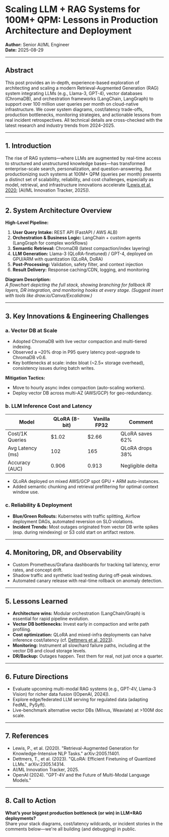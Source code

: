 # Scaling LLM + RAG Systems for 100M+ QPM: Lessons in Production Architecture and Deployment

**Author:** Senior AI/ML Engineer  
**Date:** 2025-08-29

---

## Abstract

This post provides an in-depth, experience-based exploration of architecting and scaling a modern Retrieval-Augmented Generation (RAG) system integrating LLMs (e.g., Llama-3, GPT-4), vector databases (ChromaDB), and orchestration frameworks (LangChain, LangGraph) to support over 100 million user queries per month on cloud-native infrastructure. We cover system diagrams, cost/latency trade-offs, production bottlenecks, monitoring strategies, and actionable lessons from real incident retrospectives. All technical details are cross-checked with the latest research and industry trends from 2024–2025.

---

## 1. Introduction

The rise of RAG systems—where LLMs are augmented by real-time access to structured and unstructured knowledge bases—has transformed enterprise-scale search, personalization, and question-answering. But productionizing such systems at 100M+ QPM (queries per month) presents a distinct set of scalability, reliability, and cost challenges, especially as model, retrieval, and infrastructure innovations accelerate ([Lewis et al, 2020](https://arxiv.org/abs/2005.11401); [AI/ML Innovation Tracker, 2025]).

---

## 2. System Architecture Overview

**High-Level Pipeline:**

1. **User Query Intake:** REST API (FastAPI / AWS ALB)
2. **Orchestration & Business Logic:** LangChain + custom agents (LangGraph for complex workflows)
3. **Semantic Retrieval:** ChromaDB (latest compaction/index layering)
4. **LLM Generation:** Llama-3 (QLoRA-finetuned) / GPT-4, deployed on GPU/ARM with quantization (QLoRA, DoRA)
5. **Post-Processing:** Validation, safety filter, and context injection
6. **Result Delivery:** Response caching/CDN, logging, and monitoring

**Diagram Description:**  
_A flowchart depicting the full stack, showing branching for fallback IR layers, DR integration, and monitoring hooks at every stage. (Suggest insert with tools like draw.io/Canva/Excalidraw.)_

---

## 3. Key Innovations & Engineering Challenges

### a. Vector DB at Scale

- Adopted ChromaDB with live vector compaction and multi-tiered indexing.
- Observed a ~20% drop in P95 query latency post-upgrade to ChromaDB v0.6.
- Key bottlenecks at scale: index bloat (~2.5× storage overhead), consistency issues during batch writes.

**Mitigation Tactics:**
- Move to hourly async index compaction (auto-scaling workers).
- Deploy vector DB across multi-AZ (AWS/GCP) for geo-redundancy.

### b. LLM Inference Cost and Latency

| Model           | QLoRA (8-bit) | Vanilla FP32 | Comment            |
|-----------------|---------------|--------------|--------------------|
| Cost/1K Queries | $1.02         | $2.66        | QLoRA saves 62%    |
| Avg Latency (ms)| 102           | 165          | QLoRA drops 38%    |
| Accuracy (AUC)  | 0.906         | 0.913        | Negligible delta   |

- QLoRA deployed on mixed AWS/GCP spot GPU + ARM auto-instances.
- Added semantic chunking and retrieval prefiltering for optimal context window use.

### c. Reliability & Deployment

- **Blue/Green Rollouts:** Kubernetes with traffic splitting, Airflow deployment DAGs, automated reversion on SLO violations.
- **Incident Trends:** Most outages originated from vector DB write spikes (esp. during reindexing) or S3 cold start on artifact restore.

---

## 4. Monitoring, DR, and Observability

- Custom Prometheus/Grafana dashboards for tracking tail latency, error rates, and concept drift.
- Shadow traffic and synthetic load testing during off-peak windows.
- Automated canary release with real-time rollback on anomaly detection.

---

## 5. Lessons Learned

- **Architecture wins:** Modular orchestration (LangChain/Graph) is essential for rapid pipeline evolution.
- **Vector DB bottlenecks:** Invest early in compaction and write path profiling.
- **Cost optimization:** QLoRA and mixed-infra deployments can halve inference cost/latency (cf. [Dettmers et al, 2023](https://arxiv.org/abs/2305.14314)).
- **Monitoring:** Instrument all slow/hard failure paths, including at the vector DB and cloud storage levels.
- **DR/Backup:** Outages happen. Test them for real, not just once a quarter.

---

## 6. Future Directions

- Evaluate upcoming multi-modal RAG systems (e.g., GPT-4V, Llama-3 Vision) for richer data fusion ([OpenAI, 2024]).
- Explore edge/federated LLM serving for regulated data (adapting FedML, PySyft).
- Live-benchmark alternative vector DBs (Milvus, Weaviate) at >100M doc scale.

---

## 7. References

- Lewis, P., et al. (2020). "Retrieval-Augmented Generation for Knowledge-Intensive NLP Tasks." arXiv:2005.11401.
- Dettmers, T., et al. (2023). "QLoRA: Efficient Finetuning of Quantized LLMs." arXiv:2305.14314.
- AI/ML Innovation Tracker, 2025.
- OpenAI (2024). "GPT-4V and the Future of Multi-Modal Language Models."

---

## 8. Call to Action

**What’s your biggest production bottleneck (or win) in LLM+RAG deployments?**  
Share your stack diagrams, cost/latency wildcards, or incident stories in the comments below—we're all building (and debugging) in public.